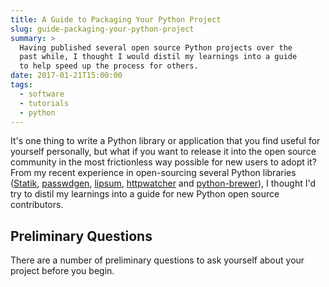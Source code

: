 ```yaml
---
title: A Guide to Packaging Your Python Project
slug: guide-packaging-your-python-project
summary: >
  Having published several open source Python projects over the
  past while, I thought I would distil my learnings into a guide
  to help speed up the process for others.
date: 2017-01-21T15:00:00
tags:
  - software
  - tutorials
  - python
---
```


It's one thing to write a Python library or application that you
find useful for yourself personally, but what if you want to release it
into the open source community in the most frictionless way possible
for new users to adopt it? From my recent experience in open-sourcing
several Python libraries
([Statik](https://github.com/thanethomson/statik),
[passwdgen](https://github.com/thanethomson/passwdgen),
[lipsum](https://github.com/thanethomson/lipsum),
[httpwatcher](https://github.com/thanethomson/httpwatcher) and
[python-brewer](https://github.com/thanethomson/python-brewer)), I
thought I'd try to distil my learnings into a guide for new Python
open source contributors.

## Preliminary Questions
There are a number of preliminary questions to ask yourself about
your project before you begin.
